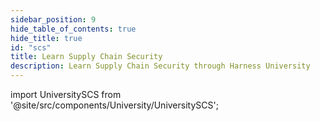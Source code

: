 ```yaml
---
sidebar_position: 9
hide_table_of_contents: true
hide_title: true
id: "scs"
title: Learn Supply Chain Security
description: Learn Supply Chain Security through Harness University
---
```


<!-- Custom component -->

import UniversitySCS from '@site/src/components/University/UniversitySCS';

<UniversitySCS />
